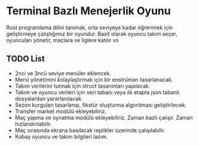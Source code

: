 # Terminal Bazlı Menejerlik Oyunu

Rust programlama dilini tanımak, orta seviyeye kadar öğrenmek için geliştirmeye çalıştığımız bir oyundur. Basit olarak oyuncu takım seçer, oyuncuları yönetir, maçlara ve liglere katılır vs

## TODO List

- 2nci ve 3ncü seviye menüler eklencek.
- Menü yönetimini kolaylaştırmak için bir enstrüman tasarlanacak.
- Takım verilerini tutmak için struct tasarımları yapılacak.
- Takım ve oyuncu verileri için veri tabanı veya ilk etapta json tabanlı dosyalardan yararlanılacak.
- Sezon kurguları tasarlanıp, fikstür oluşturma algoritması geliştirilecek.
- Transfer market modülü ekleyebiliriz.
- Maç yapma ve oynatma modülü ekleyebiliriz. Zaman bazlı çalışır. Zaman hızlandırılabilir.
- Maç sırasında ekrana basılacak replikler üzerinde çalışılabilir.
- Kobay oyuncu ve takım bilgileri lazım.
